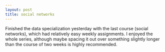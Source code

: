 ```yaml
---
layout: post
title: social networks
---
```


Finished the data specialization yesterday with the last course (social networks), which had relatively easy weekly assignments. I enjoyed the whole series, although maybe spacing it out over something slightly longer than the course of two weeks is highly recommended. 